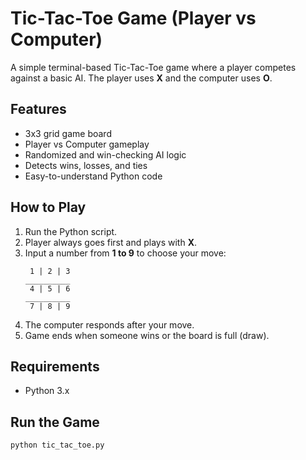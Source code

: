 # Tic-Tac-Toe Game (Player vs Computer)

A simple terminal-based Tic-Tac-Toe game where a player competes against a basic AI. The player uses **X** and the computer uses **O**.

## Features

- 3x3 grid game board
- Player vs Computer gameplay
- Randomized and win-checking AI logic
- Detects wins, losses, and ties
- Easy-to-understand Python code

## How to Play

1. Run the Python script.
2. Player always goes first and plays with **X**.
3. Input a number from **1 to 9** to choose your move:
    ```
     1 | 2 | 3
    __________
     4 | 5 | 6
    __________
     7 | 8 | 9
    ```
4. The computer responds after your move.
5. Game ends when someone wins or the board is full (draw).

## Requirements

- Python 3.x

## Run the Game

```bash
python tic_tac_toe.py
